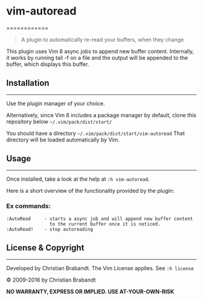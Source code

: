 # vim-autoread
============
> A plugin to automatically re-read your buffers, when they change

This plugin uses Vim 8 async jobs to append new buffer content. Internally, it
works by running tail -f on a file and the output will be appended to the
buffer, which displays this buffer.

## Installation
---

Use the plugin manager of your choice.

Alternatively, since Vim 8 includes a package manager by default, clone this repository below
`~/.vim/pack/dist/start/`

You should have a directory `~/.vim/pack/dist/start/vim-autoread`
That directory will be loaded automatically by Vim.

## Usage
---
Once installed, take a look at the help at `:h vim-autoread`.

Here is a short overview of the functionality provided by the plugin:

### Ex commands:

    :AutoRead     - starts a async job and will append new buffer content
                    to the current buffer once it is noticed.
    :AutoRead!    - stop autoreading

## License & Copyright
-------

Developed by Christian Brabandt. 
The Vim License applies. See `:h license`

© 2009-2016 by Christian Brabandt

__NO WARRANTY, EXPRESS OR IMPLIED.  USE AT-YOUR-OWN-RISK__
